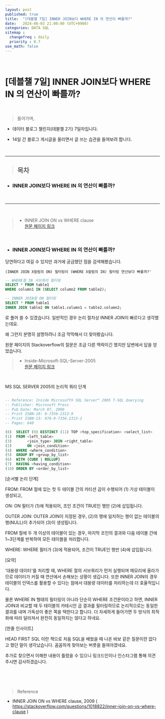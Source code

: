 ```yaml
---
layout: post
published: true
title:  "[데블챌 7일] INNER JOIN보다 WHERE IN 의 연산이 빠를까?"
date:   2024-06-03 21:00:00 (UTC+0900)
categories: DATA SQL
sitemap :
  changefreq : daily
  priority : 0.7
use_math: false
---
```



<br />


# [데블챌 7일] INNER JOIN보다 WHERE IN 의 연산이 빠를까?



<br />

> 들어가며,

- 데이터 블로그 챌린지(데블챌 2기) 7일차입니다.

- 14일 간 블로그 게시글을 올리면서 글 쓰는 습관을 들여보려 합니다.

<br />

----

> ## 목차

* ### INNER JOIN보다 WHERE IN 의 연산이 빠를까?
<br />

----

<br />

> - INNER JOIN ON vs WHERE clause <br /> <A href = 'https://stackoverflow.com/questions/1018822/inner-join-on-vs-where-clause' > 원문 페이지 링크 </A>

<br />

* ### INNER JOIN보다 WHERE IN 의 연산이 빠를까?

당연하다고 여길 수 있지만 과거에 궁금했던 점을 검색해봤습니다.

```
(INNER JOIN X컬럼의 ON) 필터링이 (WHERE X컬럼의 IN) 필터링 연산보다 빠를까?'
```

```SQL
-- WHERE절 IN 서브쿼리 필터링
SELECT * FROM table1
WHERE column1 IN (SELECT column2 FROM table2);
```

```SQL
-- INNER JOIN절 ON 필터링
SELECT * FROM table1
INNER JOIN table2 ON table1.column1 = table2.column2;
```

로 풀어 쓸 수 있겠습니다. 일반적인 경우 논리 절차상 INNER JOIN이 빠르다고 생각했는데요.

왜 그런지 분명히 설명하려니 조금 막막해서 더 찾아봤습니다.

원문 페이지의 Stackoverflow의 질문은 조금 다른 맥락이긴 했지만 답변에서 답을 얻었습니다.



> - Inside-Microsoft-SQL-Server-2005 <br /> <A href = 'https://www.amazon.com/Inside-Microsoft-SQL-Server-2005/dp/B002VPEA62' > 원문 페이지 링크 </A>

<br />

MS SQL SERVER 2005의 논리적 쿼리 단계

```SQL

-- Reference: Inside Microsoft® SQL Server™ 2005 T-SQL Querying
-- Publisher: Microsoft Press
-- Pub Date: March 07, 2006
-- Print ISBN-10: 0-7356-2313-9
-- Print ISBN-13: 978-0-7356-2313-2
-- Pages: 640

(8)  SELECT (9) DISTINCT (11) TOP <top_specification> <select_list>
(1)  FROM <left_table>
(3)       <join_type> JOIN <right_table>
(2)       ON <join_condition>
(4)  WHERE <where_condition>
(5)  GROUP BY <group_by_list>
(6)  WITH {CUBE | ROLLUP}
(7)  HAVING <having_condition>
(10) ORDER BY <order_by_list>

```


[순서별 논리 단계]

FROM: FROM 절에 있는 첫 두 테이블 간의 카티션 곱이 수행되어 (1) 가상 테이블이 생성되고,

ON: ON 필터가 (1)에 적용되어, 조인 조건이 TRUE인 행만 (2)에 삽입됩니다.

OUTER JOIN: OUTER JOIN이 지정된 경우, (2)의 행에 일치하는 행이 없는 테이블의 행(NULL)이 추가되어 (3)이 생성됩니다. 

FROM 절에 두 개 이상의 테이블이 있는 경우, 마지막 조인의 결과와 다음 테이블 간에 1~3단계를 반복하여 모든 테이블을 처리합니다.

WHERE: WHERE 필터가 (3)에 적용되어, 조건이 TRUE인 행만 (4)에 삽입됩니다.


[요약]

'대용량 데이터'를 처리할 때,
WHERE 절의 서브쿼리가 먼저 실행되며 메모리에 올라가므로 데이터가 커질 때 연산에서 손해보는 상황이 생깁니다. 또한 INNER JOIN의 경우 테이블의 인덱스를 활용할 수 있다는 점에서 대용량 데이터를 처리하는데 더 효율적입니다.

물론 WHERE IN 형태의 필터링이 아니라 단순히 WHERE 조건문이라고 하면,
INNER JOIN과 비교할 때 두 테이블의 카테시안 곱 결과를 필터링하므로 논리적으로는 동일한 결과를 내며 가독성이 좋은 쪽을 택한다고 합니다. 더 자세하게 들어가면 두 방식의 최적화에 따라 달라져서 완전히 동일하지는 않다고 하네요.


[한줄 인사이트]

HEAD FIRST SQL 이란 책으로 처음 SQL을 배웠을 때 나온 바보 같은 질문이란 없다고 했던 말이 생각났습니다. 꼼꼼하게 찾아보는 버릇을 들여야겠네요. 

추가로 찾으면서 이해한 내용이 틀렸을 수 있으니 링크드인이나 인스타그램 통해 의견 주시면 감사하겠습니다.

<br />
<br />
<br />

> Reference
- INNER JOIN ON vs WHERE clause, 2009 (<A href = 'https://stackoverflow.com/questions/1018822/inner-join-on-vs-where-clause' >  https://stackoverflow.com/questions/1018822/inner-join-on-vs-where-clause </A>)